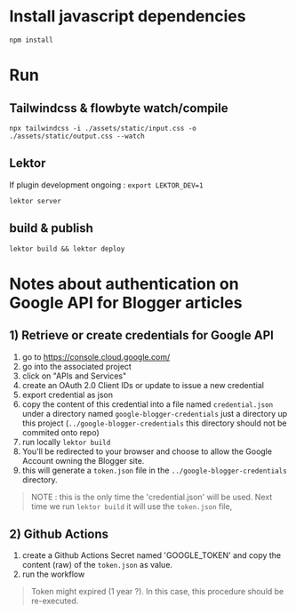 # Install javascript dependencies
`npm install`

# Run

## Tailwindcss & flowbyte watch/compile
`npx tailwindcss -i ./assets/static/input.css -o ./assets/static/output.css --watch`

## Lektor

If plugin development ongoing :
`export LEKTOR_DEV=1`

`lektor server`

## build & publish
`lektor build && lektor deploy`

# Notes about authentication on Google API for Blogger articles

## 1) Retrieve or create credentials for Google API
1. go to https://console.cloud.google.com/  
2. go into the associated project
3. click on "APIs and Services"
4. create an OAuth 2.0 Client IDs or update to issue a new credential
5. export credential as json
6. copy the content of this credential into a file named `credential.json` under a directory named `google-blogger-credentials` just a directory up this project (`../google-blogger-credentials` this directory should not be commited onto repo)
7. run locally `lektor build`
8. You'll be redirected to your browser and choose to allow the Google Account owning the Blogger site. 
9. this will generate a `token.json` file in the `../google-blogger-credentials` directory.

> NOTE : this is the only time the 'credential.json' will be used. Next time we run `lektor build` it will use the `token.json` file, 

## 2) Github Actions
1. create a Github Actions Secret named 'GOOGLE_TOKEN' and copy the content (raw) of the `token.json` as value.
2. run the workflow

> Token might expired (1 year ?). In this case, this procedure should be re-executed.
